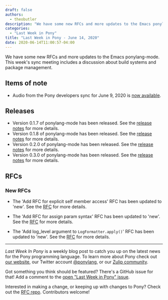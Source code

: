 ```yaml
---
draft: false
authors:
  - theobutler
description: "We have some new RFCs and more updates to the Emacs ponylang-mode. This week's sync meeting includes a discussion about build systems and package management."
categories:
  - "Last Week in Pony"
title: "Last Week in Pony - June 14, 2020"
date: 2020-06-14T11:00:57-04:00
---
```


We have some new RFCs and more updates to the Emacs ponylang-mode. This week's sync meeting includes a discussion about build systems and package management.
<!-- more -->

## Items of note

- Audio from the Pony developers sync for June 9, 2020 is [now available](https://vimeo.com/916247934).

## Releases

- Version 0.1.7 of ponylang-mode has been released. See the [release notes](https://github.com/ponylang/ponylang-mode/releases/tag/0.1.7) for more details.
- Version 0.1.8 of ponylang-mode has been released. See the [release notes](https://github.com/ponylang/ponylang-mode/releases/tag/0.1.8) for more details.
- Version 0.2.0 of ponylang-mode has been released. See the [release notes](https://github.com/ponylang/ponylang-mode/releases/tag/0.2.0) for more details.
- Version 0.3.0 of ponylang-mode has been released. See the [release notes](https://github.com/ponylang/ponylang-mode/releases/tag/0.3.0) for more details.

## RFCs

### New RFCs

- The 'Add RFC for explicit self member access' RFC has been updated to 'new'. See the [RFC](https://github.com/ponylang/rfcs/pull/173) for more details.

- The 'Add RFC for assign param syntax' RFC has been updated to 'new'. See the [RFC](https://github.com/ponylang/rfcs/pull/174) for more details.

- The 'Add log_level argument to `LogFormatter.apply()`' RFC has been updated to 'new'. See the [RFC](https://github.com/ponylang/rfcs/pull/175) for more details.

---

_Last Week In Pony_ is a weekly blog post to catch you up on the latest news for the Pony programming language. To learn more about Pony check out [our website](https://ponylang.io), our Twitter account [@ponylang](https://twitter.com/ponylang), or our [Zulip community](https://ponylang.zulipchat.com).

Got something you think should be featured? There's a GitHub issue for that! Add a comment to the [open "Last Week in Pony" issue](https://github.com/ponylang/ponylang.github.io/issues?q=is%3Aissue+is%3Aopen+label%3Alast-week-in-pony).

Interested in making a change, or keeping up with changes to Pony? Check out the [RFC repo](https://github.com/ponylang/rfcs). Contributors welcome!
